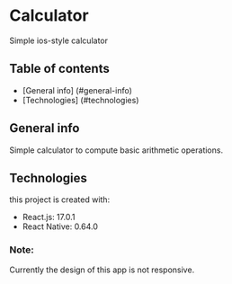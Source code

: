 # Calculator
Simple ios-style calculator

## Table of contents
* [General info] (#general-info)
* [Technologies] (#technologies)

## General info
Simple calculator to compute basic arithmetic operations.

## Technologies
this project is created with:
* React.js: 17.0.1
* React Native: 0.64.0

### Note:
Currently the design of this app is not responsive.